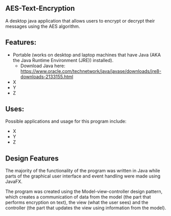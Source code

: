 ## AES-Text-Encryption
A desktop java application that allows users to encrypt or decrypt their messages using the AES algorithm.

## Features:
- Portable (works on desktop and laptop machines that have Java (AKA the Java Runtime Environment (JRE)) installed).
  - Download Java here: https://www.oracle.com/technetwork/java/javase/downloads/jre8-downloads-2133155.html
- X
- Y
- Z

## Uses:      
Possible applications and usage for this program include:
- X
- Y
- Z

## Design Features
The majority of the functionality of the program was written in Java while parts of the graphical user interface and event handling were made using JavaFX. 

The program was created using the Model-view-controller design pattern, which creates a communication of data from the model (the part that performs encryption on text), the view (what the user sees) and the controller (the part that updates the view using information from the model). 

